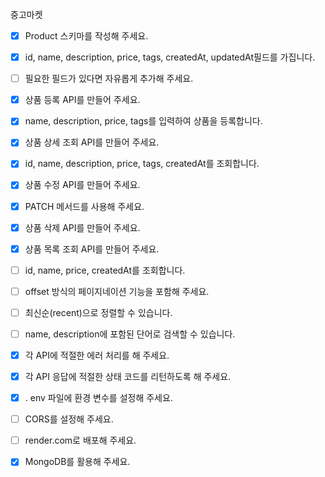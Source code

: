 중고마켓

- [x] Product 스키마를 작성해 주세요.

- [x] id, name, description, price, tags, createdAt, updatedAt필드를 가집니다.
- [ ] 필요한 필드가 있다면 자유롭게 추가해 주세요.

- [x] 상품 등록 API를 만들어 주세요.
- [x] name, description, price, tags를 입력하여 상품을 등록합니다.

- [x] 상품 상세 조회 API를 만들어 주세요.
- [x] id, name, description, price, tags, createdAt를 조회합니다.

- [x] 상품 수정 API를 만들어 주세요.
- [x] PATCH 메서드를 사용해 주세요.

- [x] 상품 삭제 API를 만들어 주세요.

- [x] 상품 목록 조회 API를 만들어 주세요.
- [ ] id, name, price, createdAt를 조회합니다.
- [ ] offset 방식의 페이지네이션 기능을 포함해 주세요.
- [ ] 최신순(recent)으로 정렬할 수 있습니다.
- [ ] name, description에 포함된 단어로 검색할 수 있습니다.

- [x] 각 API에 적절한 에러 처리를 해 주세요.

- [x] 각 API 응답에 적절한 상태 코드를 리턴하도록 해 주세요.

- [x] . env 파일에 환경 변수를 설정해 주세요.

- [ ] CORS를 설정해 주세요.

- [ ] render.com로 배포해 주세요.

- [x] MongoDB를 활용해 주세요.
